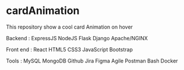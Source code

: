 # cardAnimation

This repository show a cool card Animation on hover 


Backend : 
ExpressJS
NodeJS
Flask
Django
Apache/NGINX


Front end :
React
HTML5
CSS3
JavaScript
Bootstrap   

Tools :
MySQL
MongoDB
Github
Jira
Figma
Agile
Postman
Bash
Docker